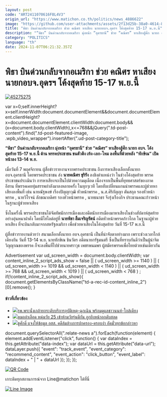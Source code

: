 ```yaml
---
layout: post
code: "ART2411070616F8L4V3"
origin_url: "https://www.matichon.co.th/politics/news_4886622"
image: "https://github.com/user-attachments/assets/2f13d25b-38a0-4614-8f6b-3f89c840f53d"
title: "พิธา บินด่วนกลับจากอเมริกา ช่วย คณิศร หาเสียง นายกอบจ.อุดรฯ โค้งสุดท้าย 15-17 พ.ย.นี้"
description: "“พิธา” บินด่วนกลับจากอเมริกา มุ่งหน้า “อุดรธานี” ช่วย “คณิศร” หาเสียงสู้ศึก นายก อบจ. โค้งสุดท้าย 15-17 พ.ย.นี้ ด้าน พรรคประชาชน ขนตัวตึง เท้ง-เอก-ไหม"
category: "POLITICS"
language: "th"
date: 2024-11-07T06:21:32.357Z
---
```


# พิธา บินด่วนกลับจากอเมริกา ช่วย คณิศร หาเสียง นายกอบจ.อุดรฯ โค้งสุดท้าย 15-17 พ.ย.นี้

[![](https://www.matichon.co.th/wp-content/uploads/2024/11/45275275.jpg "45275275")](https://www.matichon.co.th/wp-content/uploads/2024/11/45275275.jpg)

var x=0;self.innerHeight?x=self.innerWidth:document.documentElement&&document.documentElement.clientHeight?x=document.documentElement.clientWidth:document.body&&(x=document.body.clientWidth),x<=768&&jQuery(".td-post-content").find(".td-post-featured-image, .wpb\_video\_wrapper").insertAfter(".ud-post-category-title");

**“พิธา” บินด่วนกลับจากอเมริกา มุ่งหน้า “อุดรธานี” ช่วย “คณิศร” หาเสียงสู้ศึก นายก อบจ. โค้งสุดท้าย 15-17 พ.ย.นี้ ด้าน พรรคประชาชน ขนตัวตึง เท้ง-เอก-ไหม ลงพื้นที่ด้วยหลัง “ทักษิณ” เปิดหน้าลง 13-14 พ.ย.**

เมื่อวันที่ 7 พฤศจิกายน ผู้สื่อข่าวรายงานจากพรรคประชาชน ถึงการหาเสียงเลือกตั้งนายก อบจ.อุดรธานี โดยพรรคประชาชน ส่ง **นายคณิศร ขุริรัง** ลงชิงตำแหน่งว่า ในช่วงโค้งสุดท้าย พรรคประชาชนประเมินว่า การหาเสียงจะเป็นไปด้วยความดุเดือด เนื่องจากเป็นพื้นที่ยุทธศาสตร์ของภาคอีสาน ที่พรรคเคยทุ่มสรรพกำลังมาลงหลายครั้ง ในทุกๆเวที โดยสับเปลี่ยนแกนนำพรรคและผู้ช่วยหาเสียงลงพื้นที่ เช่น นายณัฐพงษ์ เรืองปัญญาวุฒิ หัวหน้าพรรค , น.ส.ศิริกัญญา ตันสกุล รองหัวหน้าพรรค , นายวิโรจน์ ลักขณาอดิศร รองหัวหน้าพรรค , นายธนาธร จึงรุ่งเรืองกิจ ประธานคณะก้าวหน้า ในฐานะผู้ช่วยหาเสียง

ซึ่งในครั้งนี้ พรรคประชาชนได้จัดทัพนักการเมืองและอดีตนักการเมืองมาหาเสียงในช่วงสัปดาห์สุดท้ายอย่างอุ่นหนาฝาคั่ง โดยมีไฮไลต์อยู่ที่ **นายพิธา ลิ้มเจริญรัตน์** อดีตหัวหน้าพรรคก้าวไกล ในฐานะผู้ช่วยหาเสียง ที่จะบินกลับมาจากสหรัฐอเมริกา เพื่อช่วยหาเสียงในโค้งสุดท้าย วันที่ 15-17 พ.ย.นี้

ผู้สื่อข่าวรายงานด้วยว่า สนามเลือกตั้งนายก อบจ.อุดรธานี เป็นที่น่าจับตาอย่างมาก เพราะช่วงเวลาใกล้เคียงกัน วันที่ 13-14 พ.ย. นายทักษิณ ชินวัตร อดีตนายกรัฐมนตรี ซึ่งเป็นที่ทราบกันดีว่าเป็นผู้นำจิตวิญญาณของพรรค ก็จะลงพื้นที่ไปช่วยนายศราวุธ เพชรพนมพร ผู้สมัครพรรคเพื่อไทยด้วยเช่นเดียวกัน

Advertisement var ud\_screen\_width = document.body.clientWidth; var content\_inline\_2\_script\_ads\_show = false || ( ud\_screen\_width >= 1140 ) || ( ud\_screen\_width >= 1019 && ud\_screen\_width < 1140 ) || ( ud\_screen\_width >= 768 && ud\_screen\_width < 1019 ) || ( ud\_screen\_width < 768 ) ; if(!content\_inline\_2\_script\_ads\_show){ document.getElementsByClassName("td-a-rec-id-content\_inline\_2")\[0\].remove(); }

#### ข่าวที่เกี่ยวข้อง

*   [![](https://www.matichon.co.th/wp-content/uploads/2024/11/S__1954038391.jpg)รพ.พระนั่งเกล้ายกระดับบริการอุบัติเหตุ-ฉุกเฉิน พร้อมดูแลชาวนนท์-ใกล้เคียง](https://www.matichon.co.th/local/quality-life/news_4886620)
*   [![](https://www.matichon.co.th/wp-content/uploads/2024/11/หมอลำเลอด45.jpg)หมอลำเลือด หนุ่มวัย 25 เข้าห้ามวัยรุ่นตีกัน ถูกยิงหน้าอกดับสลด](https://www.matichon.co.th/region/news_4886625)
*   [![](https://www.matichon.co.th/wp-content/uploads/2024/11/110.jpg)ชูศักดิ์ แจงให้ข้อมูล อสส. คดีล้มล้างการปกครอง-ครอบงำ อัดมั่วทุกข้อกล่าวหา](https://www.matichon.co.th/politics/news_4886637) 

document.querySelectorAll(".relate-news a").forEach(function(element) { element.addEventListener("click", function() { var dataIndex = this.getAttribute("data-index"); var dataUrl = this.getAttribute("data-url"); dataLayer.push({ "event": "track\_event", "event\_category": "recommend\_content", "event\_action": "click\_button", "event\_label": dataIndex + " | " + dataUrl }); }); });

[![QR Code](https://www.matichon.co.th/wp-content/uploads/2023/07/wob1371z.jpg)](https://lin.ee/ht0nDxX)

เกาะติดทุกสถานการณ์จาก Line@matichon ได้ที่นี่

[![Line Image](https://www.matichon.co.th/wp-content/uploads/2023/07/th.png)](https://lin.ee/ht0nDxX)